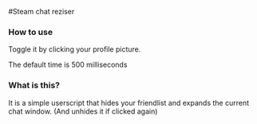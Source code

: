 #Steam chat reziser

### How to use

Toggle it by clicking your profile picture.

The default time is 500 milliseconds 

### What is this?

It is a simple userscript that hides your friendlist and expands the current chat window.
(And unhides it if clicked again)